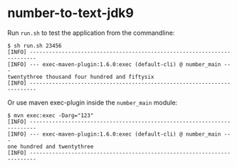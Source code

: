 # number-to-text-jdk9

Run `run.sh` to test the application from the commandline:

```
$ sh run.sh 23456
[INFO] ------------------------------------------------------------------------
[INFO] --- exec-maven-plugin:1.6.0:exec (default-cli) @ number_main ---
twentythree thousand four hundred and fiftysix
[INFO] ------------------------------------------------------------------------
```

Or use maven exec-plugin inside the `number_main` module:

```
$ mvn exec:exec -Darg="123"
[INFO] ------------------------------------------------------------------------
[INFO] --- exec-maven-plugin:1.6.0:exec (default-cli) @ number_main ---
one hundred and twentythree
[INFO] ------------------------------------------------------------------------
```
